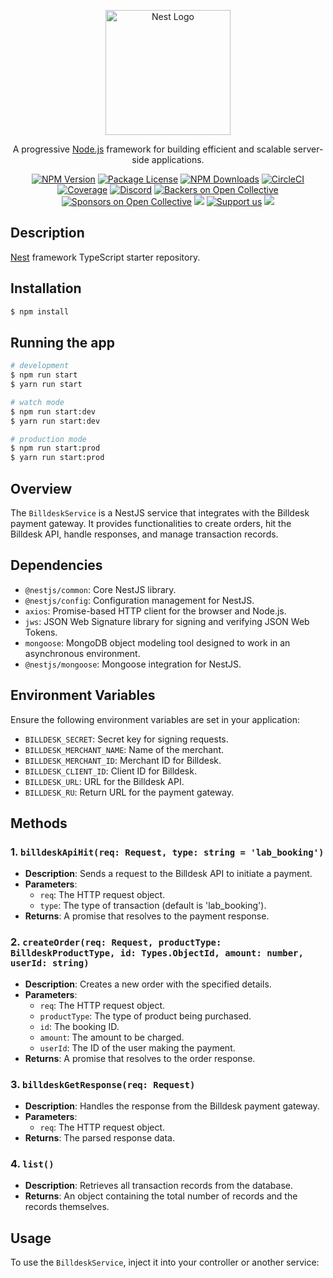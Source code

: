 <p align="center">
  <a href="http://nestjs.com/" target="blank"><img src="https://nestjs.com/img/logo-small.svg" width="200" alt="Nest Logo" /></a>
</p>

[circleci-image]: https://img.shields.io/circleci/build/github/nestjs/nest/master?token=abc123def456
[circleci-url]: https://circleci.com/gh/nestjs/nest

<p align="center">A progressive <a href="http://nodejs.org" target="_blank">Node.js</a> framework for building efficient and scalable server-side applications.</p>
<p align="center">
<a href="https://www.npmjs.com/~nestjscore" target="_blank"><img src="https://img.shields.io/npm/v/@nestjs/core.svg" alt="NPM Version" /></a>
<a href="https://www.npmjs.com/~nestjscore" target="_blank"><img src="https://img.shields.io/npm/l/@nestjs/core.svg" alt="Package License" /></a>
<a href="https://www.npmjs.com/~nestjscore" target="_blank"><img src="https://img.shields.io/npm/dm/@nestjs/common.svg" alt="NPM Downloads" /></a>
<a href="https://circleci.com/gh/nestjs/nest" target="_blank"><img src="https://img.shields.io/circleci/build/github/nestjs/nest/master" alt="CircleCI" /></a>
<a href="https://coveralls.io/github/nestjs/nest?branch=master" target="_blank"><img src="https://coveralls.io/repos/github/nestjs/nest/badge.svg?branch=master#9" alt="Coverage" /></a>
<a href="https://discord.gg/G7Qnnhy" target="_blank"><img src="https://img.shields.io/badge/discord-online-brightgreen.svg" alt="Discord"/></a>
<a href="https://opencollective.com/nest#backer" target="_blank"><img src="https://opencollective.com/nest/backers/badge.svg" alt="Backers on Open Collective" /></a>
<a href="https://opencollective.com/nest#sponsor" target="_blank"><img src="https://opencollective.com/nest/sponsors/badge.svg" alt="Sponsors on Open Collective" /></a>
<a href="https://paypal.me/kamilmysliwiec" target="_blank"><img src="https://img.shields.io/badge/Donate-PayPal-ff3f59.svg"/></a>
<a href="https://opencollective.com/nest#sponsor"  target="_blank"><img src="https://img.shields.io/badge/Support%20us-Open%20Collective-41B883.svg" alt="Support us"></a>
<a href="https://twitter.com/nestframework" target="_blank"><img src="https://img.shields.io/twitter/follow/nestframework.svg?style=social&label=Follow"></a>
</p>

## Description

[Nest](https://github.com/nestjs/nest) framework TypeScript starter repository.

## Installation

```bash
$ npm install
```

## Running the app

```bash
# development
$ npm run start
$ yarn run start

# watch mode
$ npm run start:dev
$ yarn run start:dev

# production mode
$ npm run start:prod
$ yarn run start:prod
```

## Overview

The `BilldeskService` is a NestJS service that integrates with the Billdesk payment gateway. It provides functionalities
to create orders, hit the Billdesk API, handle responses, and manage transaction records.

## Dependencies

- `@nestjs/common`: Core NestJS library.
- `@nestjs/config`: Configuration management for NestJS.
- `axios`: Promise-based HTTP client for the browser and Node.js.
- `jws`: JSON Web Signature library for signing and verifying JSON Web Tokens.
- `mongoose`: MongoDB object modeling tool designed to work in an asynchronous environment.
- `@nestjs/mongoose`: Mongoose integration for NestJS.

## Environment Variables

Ensure the following environment variables are set in your application:

- `BILLDESK_SECRET`: Secret key for signing requests.
- `BILLDESK_MERCHANT_NAME`: Name of the merchant.
- `BILLDESK_MERCHANT_ID`: Merchant ID for Billdesk.
- `BILLDESK_CLIENT_ID`: Client ID for Billdesk.
- `BILLDESK_URL`: URL for the Billdesk API.
- `BILLDESK_RU`: Return URL for the payment gateway.

## Methods

### 1. `billdeskApiHit(req: Request, type: string = 'lab_booking')`

- **Description**: Sends a request to the Billdesk API to initiate a payment.
- **Parameters**:
  - `req`: The HTTP request object.
  - `type`: The type of transaction (default is 'lab_booking').
- **Returns**: A promise that resolves to the payment response.

### 2. `createOrder(req: Request, productType: BilldeskProductType, id: Types.ObjectId, amount: number, userId: string)`

- **Description**: Creates a new order with the specified details.
- **Parameters**:
  - `req`: The HTTP request object.
  - `productType`: The type of product being purchased.
  - `id`: The booking ID.
  - `amount`: The amount to be charged.
  - `userId`: The ID of the user making the payment.
- **Returns**: A promise that resolves to the order response.

### 3. `billdeskGetResponse(req: Request)`

- **Description**: Handles the response from the Billdesk payment gateway.
- **Parameters**:
  - `req`: The HTTP request object.
- **Returns**: The parsed response data.

### 4. `list()`

- **Description**: Retrieves all transaction records from the database.
- **Returns**: An object containing the total number of records and the records themselves.

## Usage

To use the `BilldeskService`, inject it into your controller or another service:
